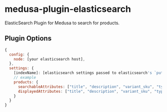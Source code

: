 # medusa-plugin-elasticsearch

ElasticSearch Plugin for Medusa to search for products.

## Plugin Options

```javascript
{
  config: {
    node: [your elasticsearch host],
  },
  settings: {
    [indexName]: [elasticsearch settings passed to elasticsearch's `putSettings()` method]
    // example
    products: {
      searchableAttributes: ["title", "description", "variant_sku", "type_value"],
      displayedAttributes: ["title", "description", "variant_sku", "type_value"],
    }
  }
}
```
